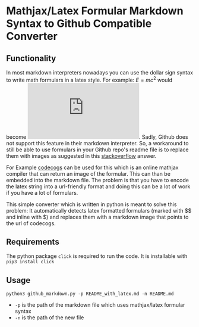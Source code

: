 # Mathjax/Latex Formular Markdown Syntax to Github Compatible Converter

## Functionality
In most markdown interpreters nowadays you can use the dollar sign syntax to write math formulars in a latex style. For example: $E = mc^2$ would become ![equation](https://latex.codecogs.com/gif.latex?E%20%3D%20mc%5E2). Sadly, Github does not support this feature in their markdown interpreter. So, a workaround to still be able to use formulars in your Github repo's readme file is to replace them with images as suggested in this [stackoverflow](https://stackoverflow.com/questions/12502440/markdown-formula-display-in-github) answer.

For Example [codecogs](https://www.codecogs.com/latex/about.php) can be used for this which is an online mathjax compiler that can return an image of the formular. This can than be embedded into the markdown file.
The problem is that you have to encode the latex string into a url-friendly format and doing this can be a lot of work if you have a lot of formulars.

This simple converter which is written in python is meant to solve this problem: It automatically detects latex formatted formulars (marked with $$ and inline with $) and replaces them with a markdown image that points to the url of codecogs.

## Requirements
The python package `click` is required to run the code. It is installable with `pip3 install click`

## Usage
`python3 github_markdown.py -p README_with_latex.md -n README.md`

* `-p` is the path of the markdown file which uses mathjax/latex formular syntax
* `-n` is the path of the new file

